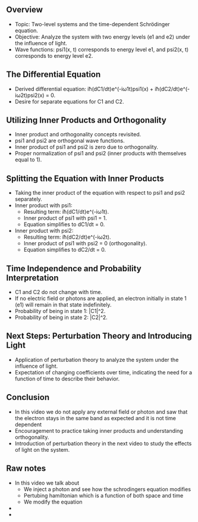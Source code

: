 ## Overview

- Topic: Two-level systems and the time-dependent Schrödinger equation.
- Objective: Analyze the system with two energy levels (e1 and e2) under the influence of light.
- Wave functions: psi1(x, t) corresponds to energy level e1, and psi2(x, t) corresponds to energy level e2.

## The Differential Equation

- Derived differential equation: iħ(dC1/dt)e^(-iω1t)psi1(x) + iħ(dC2/dt)e^(-iω2t)psi2(x) = 0.
- Desire for separate equations for C1 and C2.

## Utilizing Inner Products and Orthogonality

- Inner product and orthogonality concepts revisited.
- psi1 and psi2 are orthogonal wave functions.
- Inner product of psi1 and psi2 is zero due to orthogonality.
- Proper normalization of psi1 and psi2 (inner products with themselves equal to 1).

## Splitting the Equation with Inner Products

- Taking the inner product of the equation with respect to psi1 and psi2 separately.
- Inner product with psi1:
    - Resulting term: iħ(dC1/dt)e^(-iω1t).
    - Inner product of psi1 with psi1 = 1.
    - Equation simplifies to dC1/dt = 0.
- Inner product with psi2:
    - Resulting term: iħ(dC2/dt)e^(-iω2t).
    - Inner product of psi1 with psi2 = 0 (orthogonality).
    - Equation simplifies to dC2/dt = 0.

## Time Independence and Probability Interpretation

- C1 and C2 do not change with time.
- If no electric field or photons are applied, an electron initially in state 1 (e1) will remain in that state indefinitely.
- Probability of being in state 1: |C1|^2.
- Probability of being in state 2: |C2|^2.

## Next Steps: Perturbation Theory and Introducing Light

- Application of perturbation theory to analyze the system under the influence of light.
- Expectation of changing coefficients over time, indicating the need for a function of time to describe their behavior.

## Conclusion

- In this video we do not apply any external field or photon and saw that the electron stays in the same band as expected and it is not time dependent
- Encouragement to practice taking inner products and understanding orthogonality.
- Introduction of perturbation theory in the next video to study the effects of light on the system.

## Raw notes
- In this video we talk about 
	- We inject a photon and see how the schrodingers equation modifies
	- Pertubing hamiltonian which is a function of both space and time
	- We modify the equation
- 
- 
